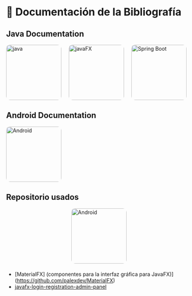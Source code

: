 # 📖 Documentación de la Bibliografía

## Java Documentation
<style>
  .image-container {
    display: flex;
    flex-direction: row;
    align-items: center;
    width: 100%;
    gap: 20px;
  }

  .image-item {
    display: flex;
    flex-direction: column;
    align-items: center;
    position: relative;
  }

  .image-item img {
    max-width: auto;
    height: 150px;
    border-radius: 10px;
    transition: opacity 0.3s ease; /* Suaviza el cambio */
  }

  .image-item img:hover {
    opacity: 0.7; /* Baja la opacidad cuando el mouse pasa sobre la imagen */
  }

  .image-item p {
    margin: 0;
    font-style: italic;
    color: white;
  }

  .image-item a {
    color: #af7ac5;
  }
</style>

<div class="image-container">
    <div >
        <a class="image-item" href="https://docs.oracle.com/en/java/javase/11/docs/api/index.html" target="_blank">
            <img src="logo-java.png" alt="java">
        </a>
    </div>
    <div>
        <a class="image-item" href="https://openjfx.io/" target="_blank">
            <img src="logo-javafx.png" alt="javaFX">
        </a>
    </div>
    <div >
        <a class="image-item" href="https://docs.spring.io/spring-boot/docs/3.2.5/reference/htmlsingle/" target="_blank">
            <img src="spring-boot-logo.png" alt="Spring Boot">
        </a> 
    </div>
</div>


## Android Documentation

<div class="image-container">
    <div class="image-item">
          <img src="android-logo.png" alt="Android">
    </div>
</div>


## Repositorio usados

<div style="aling-items: center; margin-bottom: 20px;">
       <a class="image-item" href="https://github.com/" target="_blank">
      <img src="github-logo.png" alt="Android">
    </a>
</div>

- [MaterialFX] (componentes para la interfaz gráfica para JavaFX)](https://github.com/palexdev/MaterialFX)
- [javafx-login-registration-admin-panel](https://github.com/inforkgodara/javafx-login-registration-admin-panel)
